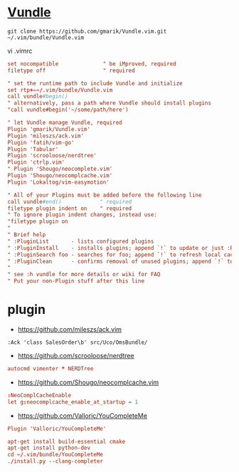 # [Vundle](https://github.com/gmarik/Vundle.vim)
```shell
git clone https://github.com/gmarik/Vundle.vim.git ~/.vim/bundle/Vundle.vim
```

vi .vimrc
```conf
set nocompatible              " be iMproved, required
filetype off                  " required

" set the runtime path to include Vundle and initialize
set rtp+=~/.vim/bundle/Vundle.vim
call vundle#begin()
" alternatively, pass a path where Vundle should install plugins
"call vundle#begin('~/some/path/here')

" let Vundle manage Vundle, required
Plugin 'gmarik/Vundle.vim'
Plugin 'mileszs/ack.vim'
Plugin 'fatih/vim-go'
Plugin 'Tabular'
Plugin 'scrooloose/nerdtree'
Plugin 'ctrlp.vim'
" Plugin 'Shougo/neocomplete.vim'
Plugin 'Shougo/neocomplcache.vim'
Plugin 'Lokaltog/vim-easymotion'

" All of your Plugins must be added before the following line
call vundle#end()            " required
filetype plugin indent on    " required
" To ignore plugin indent changes, instead use:
"filetype plugin on
"
" Brief help
" :PluginList       - lists configured plugins
" :PluginInstall    - installs plugins; append `!` to update or just :PluginUpdate
" :PluginSearch foo - searches for foo; append `!` to refresh local cache
" :PluginClean      - confirms removal of unused plugins; append `!` to auto-approve removal
"
" see :h vundle for more details or wiki for FAQ
" Put your non-Plugin stuff after this line
```

# plugin
- https://github.com/mileszs/ack.vim
```shell
:Ack 'class SalesOrder\b' src/Uco/OmsBundle/
```

- https://github.com/scrooloose/nerdtree
```conf
autocmd vimenter * NERDTree
```

- https://github.com/Shougo/neocomplcache.vim
```conf
:NeoComplCacheEnable
let g:neocomplcache_enable_at_startup = 1
```

- https://github.com/Valloric/YouCompleteMe
```conf
Plugin 'Valloric/YouCompleteMe'

apt-get install build-essential cmake
apt-get install python-dev
cd ~/.vim/bundle/YouCompleteMe
./install.py --clang-completer
```
